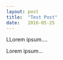 ```yaml
---
layout: post
title:  "Test Post"
date:   2016-05-25
---
```


<p class="intro"><span class="dropcap">L</span>Lorem ipsum....</p>

Lorem ipsum...